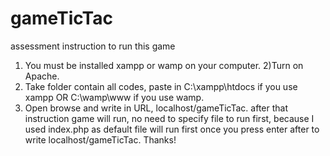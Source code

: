 # gameTicTac
assessment
instruction to run this game
1) You must be installed xampp or wamp on your computer.
2)Turn on Apache.
3) Take folder contain all codes, paste in C:\xampp\htdocs if you use xampp OR C:\wamp\www if you use wamp.
4) Open browse and write in URL, localhost/gameTicTac.
after that instruction game will run, no need to specify file to run first, because I used index.php as default 
file will run first once you press enter after to write localhost/gameTicTac.
Thanks!
